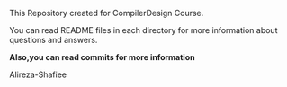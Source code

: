 This Repository created for CompilerDesign Course.

You can read README files in each directory for more information about questions and answers.

**Also,you can read commits for more information**

Alireza-Shafiee



